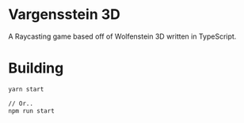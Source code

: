 # Vargensstein 3D

A Raycasting game based off of Wolfenstein 3D written in TypeScript.

# Building

```bash
yarn start

// Or..
npm run start
```
